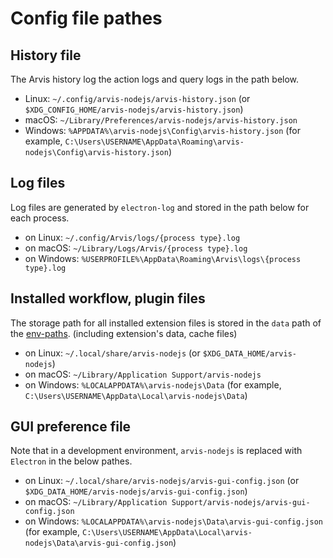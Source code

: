 # Config file pathes

## History file

The Arvis history log the action logs and query logs in the path below.

* Linux: `~/.config/arvis-nodejs/arvis-history.json` (or `$XDG_CONFIG_HOME/arvis-nodejs/arvis-history.json`)
* macOS: `~/Library/Preferences/arvis-nodejs/arvis-history.json`
* Windows: `%APPDATA%\arvis-nodejs\Config\arvis-history.json` (for example, `C:\Users\USERNAME\AppData\Roaming\arvis-nodejs\Config\arvis-history.json`)

## Log files

Log files are generated by `electron-log` and stored in the path below for each process.

* on Linux: `~/.config/Arvis/logs/{process type}.log`
* on macOS: `~/Library/Logs/Arvis/{process type}.log`
* on Windows: `%USERPROFILE%\AppData\Roaming\Arvis\logs\{process type}.log`

## Installed workflow, plugin files

The storage path for all installed extension files is stored in the `data` path of the [env-paths](https://github.com/sindresorhus/env-paths).
(including extension's data, cache files)

* on Linux: `~/.local/share/arvis-nodejs` (or `$XDG_DATA_HOME/arvis-nodejs`)
* on macOS: `~/Library/Application Support/arvis-nodejs`
* on Windows: `%LOCALAPPDATA%\arvis-nodejs\Data` (for example, `C:\Users\USERNAME\AppData\Local\arvis-nodejs\Data`)

## GUI preference file

Note that in a development environment, `arvis-nodejs` is replaced with `Electron` in the below pathes.

* on Linux: `~/.local/share/arvis-nodejs/arvis-gui-config.json` (or `$XDG_DATA_HOME/arvis-nodejs/arvis-gui-config.json`)
* on macOS: `~/Library/Application Support/arvis-nodejs/arvis-gui-config.json`
* on Windows: `%LOCALAPPDATA%\arvis-nodejs\Data\arvis-gui-config.json` (for example, `C:\Users\USERNAME\AppData\Local\arvis-nodejs\Data\arvis-gui-config.json`)